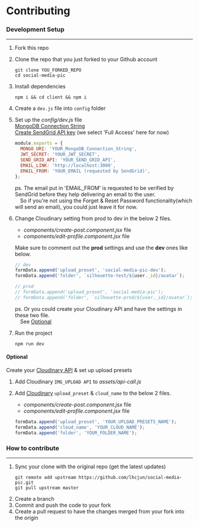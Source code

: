 # Contributing

### Development Setup

---

1. Fork this repo
2. Clone the repo that you just forked to your Github account<br>
   ```
   git clone YOU_FORKED_REPO
   cd social-media-pic
   ```
3. Install dependencies<br>
   ```
   npm i && cd client && npm i
   ```
4. Create a `dev.js` file into `config` folder
5. Set up the _config/dev.js_ file<br>
   [MongoDB Connection String](https://docs.mongodb.com/guides/server/drivers/)<br>
   [Create SendGrid API key](https://sendgrid.com/docs/ui/account-and-settings/api-keys/#creating-an-api-key) (we select 'Full Access' here for now)<br>
   ```js
   module.exports = {
     MONGO_URI: 'YOUR_MongoDB_Connection_String',
     JWT_SECRET: 'YOUR_JWT_SECRET',
     SEND_GRID_API: 'YOUR_SEND_GRID_API',
     EMAIL_LINK: 'http://localhost:3000',
     EMAIL_FROM: 'YOUR_EMAIL (requested by SendGrid)',
   };
   ```
   ps. The email put in 'EMAIL_FROM' is requested to be verified by SendGrid before they help delivering an email to the user.<br>
   &emsp;So if you're not using the Forget & Reset Password functionality(which will send an email), you could just leave it for now.<p>
6. Change Cloudinary setting from prod to dev in the below 2 files.<br>

   - _components/create-post.component.jsx_ file
   - _components/edit-profile.component.jsx_ file<p>

   Make sure to comment out the **prod** settings and use the **dev** ones like below.<br>

   ```js
   // dev
   formData.append('upload_preset', 'social-media-pic-dev');
   formData.append('folder', `silhouette-test/${user._id}/avatar`);

   // prod
   // formData.append('upload_preset', 'social-media-pic');
   // formData.append('folder', `silhouette-prod/${user._id}/avatar`);
   ```

   ps. Or you could create your Cloudinary API and have the settings in these two file.<br>
   &emsp;See [Optional](#optional)<p>

7. Run the project
   ```
   npm run dev
   ```
   <p>

#### Optional

Create your [Cloudinary API](https://cloudinary.com/documentation/upload_presets) & set up upload presets

1. Add Cloudinary `IMG_UPLOAD API` to _assets/api-call.js_
2. Add [Cloudinary](https://cloudinary.com/users/login) `upload_preset` & `cloud_name` to the below 2 files.

   - _components/create-post.component.jsx_ file
   - _components/edit-profile.component.jsx_ file

   ```js
   formData.append('upload_preset', 'YOUR_UPLOAD_PRESETS_NAME');
   formData.append('cloud_name', 'YOUR_CLOUD_NAME');
   formData.append('folder', 'YOUR_FOLDER_NAME');
   ```

   <p>

### How to contribute

---

1. Sync your clone with the original repo (get the latest updates)
   ```
   git remote add upstream https://github.com/lhcjun/social-media-pic.git
   git pull upstream master
   ```
2. Create a branch
3. Commit and push the code to your fork
4. Create a pull request to have the changes merged from your fork into the origin
